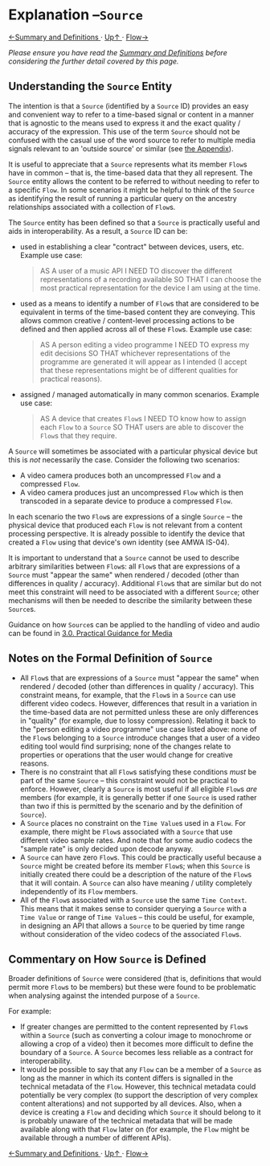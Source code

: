 # Explanation &ndash;`Source`
[←Summary and Definitions ](2.1._Summary_and_Definitions.md) · [ Up↑ ](..) · [Flow→](2.3._Explanation_-_Flow.md)

*Please ensure you have read the [Summary and Definitions](2.1._Summary_and_Definitions.md) before considering the further detail covered by this page.*

## Understanding the `Source` Entity

The intention is that a `Source` (identified by a `Source` ID) provides an easy and convenient way to refer to a time-based signal or content in a manner that is agnostic to the means used to express it and the exact quality / accuracy of the expression. This use of the term `Source` should not be confused with the casual use of the word source to refer to multiple media signals relevant to an 'outside source' or similar (see [the Appendix](4.0._Appendix_-_Commentary.md#use-of-the-terms-source-and-flow)).

It is useful to appreciate that a `Source` represents what its member `Flow`s have in common &ndash; that is, the time-based data that they all represent. The `Source` entity allows the content to be referred to without needing to refer to a specific `Flow`. In some scenarios it might be helpful to think of the `Source` as identifying the result of running a particular query on the ancestry relationships associated with a collection of `Flow`s.

The `Source` entity has been defined so that a `Source` is practically useful and aids in interoperability. As a result, a `Source` ID can be:

* used in establishing a clear "contract" between devices, users, etc. Example use case:

  > AS A user of a music API I NEED TO discover the different representations of a recording available SO THAT I can choose the most practical representation for the device I am using at the time.

* used as a means to identify a number of `Flow`s that are considered to be equivalent in terms of the time-based content they are conveying. This allows common creative / content-level processing actions to be defined and then applied across all of these `Flow`s. Example use case:

  > AS A person editing a video programme I NEED TO express my edit decisions SO THAT whichever representations of the programme are generated it will appear as I intended (I accept that these representations might be of different qualities for practical reasons).

* assigned / managed automatically in many common scenarios. Example use case:

  > AS A device that creates `Flow`s I NEED TO know how to assign each `Flow` to a `Source` SO THAT users are able to discover the `Flow`s that they require.

A `Source` will sometimes be associated with a particular physical device but this is *not* necessarily the case. Consider the following two scenarios:

* A video camera produces both an uncompressed `Flow` and a compressed `Flow`.
* A video camera produces just an uncompressed `Flow` which is then transcoded in a separate device to produce a compressed `Flow`.

In each scenario the two `Flow`s are expressions of a single `Source` &ndash; the physical device that produced each `Flow` is not relevant from a content processing perspective. It is already possible to identify the device that created a `Flow` using that device's own identity (see AMWA IS-04).

It is important to understand that a `Source` cannot be used to describe arbitrary similarities between `Flow`s: all `Flow`s that are expressions of a `Source` must "appear the same" when rendered / decoded (other than differences in quality / accuracy). Additional `Flow`s that are similar but do not meet this constraint will need to be associated with a different `Source`; other mechanisms will then be needed to describe the similarity between these `Source`s.

Guidance on how `Source`s can be applied to the handling of video and audio can be found in [3.0. Practical Guidance for Media](3.0._Practical_Guidance_for_Media.md)


## Notes on the Formal Definition of `Source`

* All `Flow`s that are expressions of a `Source` must "appear the same" when rendered / decoded (other than differences in quality / accuracy). This constraint means, for example, that the `Flow`s in a `Source` can use different video codecs. However, differences that result in a variation in the time-based data are not permitted unless these are only differences in "quality" (for example, due to lossy compression). Relating it back to the "person editing a video programme" use case listed above: none of the `Flow`s belonging to a `Source` introduce changes that a user of a video editing tool would find surprising; none of the changes relate to properties or operations that the user would change for creative reasons.
* There is no constraint that all `Flow`s satisfying these conditions _must_ be part of the same `Source` &ndash; this constraint would not be practical to enforce. However, clearly a `Source` is most useful if all eligible `Flow`s *are* members (for example, it is generally better if one `Source` is used rather than two if this is permitted by the scenario and by the definition of `Source`).
* A `Source` places no constraint on the `Time Value`s used in a `Flow`. For example, there might be `Flow`s associated with a `Source` that use different video sample rates. And note that for some audio codecs the "sample rate" is only decided upon decode anyway.
* A `Source` can have zero `Flow`s. This could be practically useful because a `Source` might be created before its member `Flow`s; when this `Source` is initially created there could be a description of the nature of the `Flow`s that it will contain. A `Source` can also have meaning / utility completely independently of its `Flow` members.
* All of the `Flow`s associated with a `Source` use the same `Time Context`. This means that it makes sense to consider querying a `Source` with a `Time Value` or range of `Time Value`s &ndash; this could be useful, for example, in designing an API that allows a `Source` to be queried by time range without consideration of the video codecs of the associated `Flow`s.

## Commentary on How `Source` is Defined

Broader definitions of `Source` were considered (that is, definitions that would permit more `Flow`s to be members) but these were found to be problematic when analysing against the intended purpose of a `Source`.

For example:

* If greater changes are permitted to the content represented by `Flow`s within a `Source` (such as converting a colour image to monochrome or allowing a crop of a video) then it becomes more difficult to define the boundary of a `Source`. A `Source` becomes less reliable as a contract for interoperability.
* It would be possible to say that any `Flow` can be a member of a `Source` as long as the manner in which its content differs is signalled in the technical metadata of the `Flow`. However, this technical metadata could potentially be very complex (to support the description of very complex content alterations) and not supported by all devices. Also, when a device is creating a `Flow` and deciding which `Source` it should belong to it is probably unaware of the technical metadata that will be made available along with that `Flow` later on (for example, the `Flow` might be available through a number of different APIs).

[←Summary and Definitions ](2.1._Summary_and_Definitions.md) · [ Up↑ ](..) · [Flow→](2.3._Explanation_-_Flow.md)
